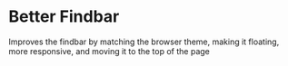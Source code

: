 # Better Findbar

Improves the findbar by matching the browser theme, making it floating,
more responsive, and moving it to the top of the page
